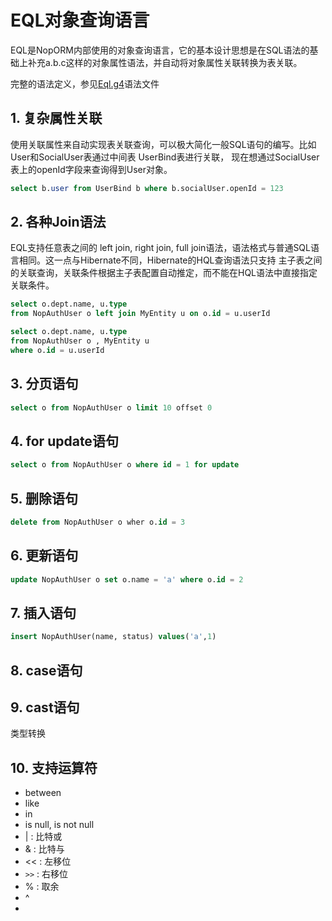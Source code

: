 # EQL对象查询语言

EQL是NopORM内部使用的对象查询语言，它的基本设计思想是在SQL语法的基础上补充a.b.c这样的对象属性语法，并自动将对象属性关联转换为表关联。

完整的语法定义，参见[Eql.g4](https://gitee.com/canonical-entropy/nop-entropy/blob/master/nop-orm-eql/model/antlr/Eql.g4)语法文件

## 1. 复杂属性关联

使用关联属性来自动实现表关联查询，可以极大简化一般SQL语句的编写。比如 User和SocialUser表通过中间表 UserBind表进行关联，
现在想通过SocialUser表上的openId字段来查询得到User对象。

```sql
select b.user from UserBind b where b.socialUser.openId = 123
```

## 2. 各种Join语法

EQL支持任意表之间的 left join, right join, full join语法，语法格式与普通SQL语言相同。这一点与Hibernate不同，Hibernate的HQL查询语法只支持
主子表之间的关联查询，关联条件根据主子表配置自动推定，而不能在HQL语法中直接指定关联条件。

```sql
select o.dept.name, u.type
from NopAuthUser o left join MyEntity u on o.id = u.userId

select o.dept.name, u.type
from NopAuthUser o , MyEntity u
where o.id = u.userId

```

## 3. 分页语句

```sql
select o from NopAuthUser o limit 10 offset 0
```

## 4. for update语句

```sql
select o from NopAuthUser o where id = 1 for update
```

## 5. 删除语句

```sql
delete from NopAuthUser o wher o.id = 3
```

## 6. 更新语句

```sql
update NopAuthUser o set o.name = 'a' where o.id = 2
```

## 7. 插入语句

```sql
insert NopAuthUser(name, status) values('a',1)
```

## 8. case语句

## 9. cast语句

类型转换

## 10. 支持运算符

* between
* like
* in
* is null, is not null
* \| : 比特或
* \& : 比特与
* \<\< : 左移位
* `>>` : 右移位
* % : 取余
* ^
*
